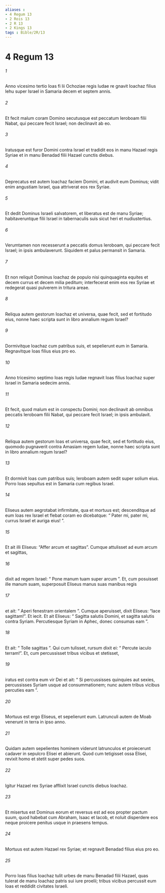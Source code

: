 ```yaml
---
aliases : 
- 4 Regum 13
- 2 Rois 13
- 2 R 13
- 2 Kings 13
tags : Bible/2R/13
---
```


# 4 Regum 13

###### 1
Anno vicesimo tertio Ioas fi lii Ochoziae regis Iudae re gnavit Ioachaz filius Iehu super Israel in Samaria decem et septem annis. 
###### 2
Et fecit malum coram Domino secutusque est peccatum Ieroboam filii Nabat, qui peccare fecit Israel; non declinavit ab eo.
###### 3
Iratusque est furor Domini contra Israel et tradidit eos in manu Hazael regis Syriae et in manu Benadad filii Hazael cunctis diebus. 
###### 4
Deprecatus est autem Ioachaz faciem Domini, et audivit eum Dominus; vidit enim angustiam Israel, qua attriverat eos rex Syriae. 
###### 5
Et dedit Dominus Israeli salvatorem, et liberatus est de manu Syriae; habitaveruntque filii Israel in tabernaculis suis sicut heri et nudiustertius. 
###### 6
Verumtamen non recesserunt a peccatis domus Ieroboam, qui peccare fecit Israel; in ipsis ambulaverunt. Siquidem et palus permansit in Samaria. 
###### 7
Et non reliquit Dominus Ioachaz de populo nisi quinquaginta equites et decem currus et decem milia peditum; interfecerat enim eos rex Syriae et redegerat quasi pulverem in tritura areae.
###### 8
Reliqua autem gestorum Ioachaz et universa, quae fecit, sed et fortitudo eius, nonne haec scripta sunt in libro annalium regum Israel? 
###### 9
Dormivitque Ioachaz cum patribus suis, et sepelierunt eum in Samaria. Regnavitque Ioas filius eius pro eo.
###### 10
Anno tricesimo septimo Ioas regis Iudae regnavit Ioas filius Ioachaz super Israel in Samaria sedecim annis. 
###### 11
Et fecit, quod malum est in conspectu Domini; non declinavit ab omnibus peccatis Ieroboam filii Nabat, qui peccare fecit Israel; in ipsis ambulavit. 
###### 12
Reliqua autem gestorum Ioas et universa, quae fecit, sed et fortitudo eius, quomodo pugnaverit contra Amasiam regem Iudae, nonne haec scripta sunt in libro annalium regum Israel? 
###### 13
Et dormivit Ioas cum patribus suis; Ieroboam autem sedit super solium eius. Porro Ioas sepultus est in Samaria cum regibus Israel.
###### 14
Eliseus autem aegrotabat infirmitate, qua et mortuus est; descenditque ad eum Ioas rex Israel et flebat coram eo dicebatque: “ Pater mi, pater mi, currus Israel et auriga eius! ”. 
###### 15
Et ait illi Eliseus: “Affer arcum et sagittas”. Cumque attulisset ad eum arcum et sagittas, 
###### 16
dixit ad regem Israel: “ Pone manum tuam super arcum ”. Et, cum posuisset ille manum suam, superposuit Eliseus manus suas manibus regis 
###### 17
et ait: “ Aperi fenestram orientalem ”. Cumque aperuisset, dixit Eliseus: “Iace sagittam!”. Et iecit. Et ait Eliseus: “ Sagitta salutis Domini, et sagitta salutis contra Syriam. Percutiesque Syriam in Aphec, donec consumas eam ”. 
###### 18
Et ait: “ Tolle sagittas ”. Qui cum tulisset, rursum dixit ei: “ Percute iaculo terram!”. Et, cum percussisset tribus vicibus et stetisset, 
###### 19
iratus est contra eum vir Dei et ait: “ Si percussisses quinquies aut sexies, percussisses Syriam usque ad consummationem; nunc autem tribus vicibus percuties eam ”.
###### 20
Mortuus est ergo Eliseus, et sepelierunt eum. Latrunculi autem de Moab venerunt in terra in ipso anno. 
###### 21
Quidam autem sepelientes hominem viderunt latrunculos et proiecerunt cadaver in sepulcro Elisei et abierunt. Quod cum tetigisset ossa Elisei, revixit homo et stetit super pedes suos.
###### 22
Igitur Hazael rex Syriae afflixit Israel cunctis diebus Ioachaz. 
###### 23
Et misertus est Dominus eorum et reversus est ad eos propter pactum suum, quod habebat cum Abraham, Isaac et Iacob, et noluit disperdere eos neque proicere penitus usque in praesens tempus. 
###### 24
Mortuus est autem Hazael rex Syriae; et regnavit Benadad filius eius pro eo. 
###### 25
Porro Ioas filius Ioachaz tulit urbes de manu Benadad filii Hazael, quas tulerat de manu Ioachaz patris sui iure proelii; tribus vicibus percussit eum Ioas et reddidit civitates Israeli.
